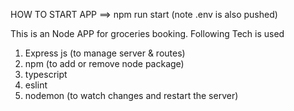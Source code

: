 HOW TO START APP
==> npm run start (note .env is also pushed)


This is an Node APP for groceries booking.
Following Tech is used
1. Express js (to manage server & routes)
2. npm (to add or remove node package)
3. typescript
4. eslint 
5. nodemon (to watch changes and restart the server)


